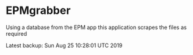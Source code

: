 # EPMgrabber
Using a database from the EPM app this application scrapes the files as required


Latest backup: Sun Aug 25 10:28:01 UTC 2019
